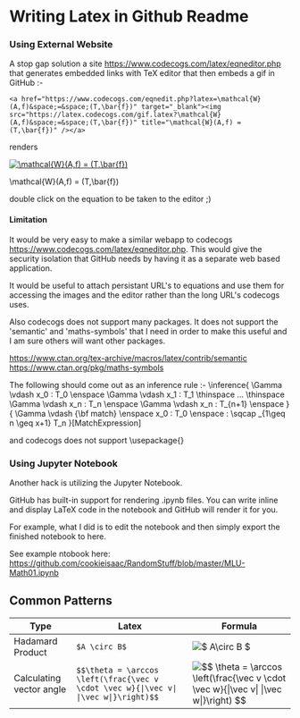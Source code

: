 # Writing Latex in Github Readme

### Using External Website
A stop gap solution a site https://www.codecogs.com/latex/eqneditor.php that generates embedded links with TeX editor that then embeds a gif in GitHub :-

`<a href="https://www.codecogs.com/eqnedit.php?latex=\mathcal{W}(A,f)&space;=&space;(T,\bar{f})" target="_blank"><img src="https://latex.codecogs.com/gif.latex?\mathcal{W}(A,f)&space;=&space;(T,\bar{f})" title="\mathcal{W}(A,f) = (T,\bar{f})" /></a>
` 

renders

<a href="https://www.codecogs.com/eqnedit.php?latex=\mathcal{W}(A,f)&space;=&space;(T,\bar{f})" target="_blank"><img src="https://latex.codecogs.com/gif.latex?\mathcal{W}(A,f)&space;=&space;(T,\bar{f})" title="\mathcal{W}(A,f) = (T,\bar{f})" /></a>

\mathcal{W}(A,f) = (T,\bar{f})

double click on the equation to be taken to the editor ;)

#### Limitation

It would be very easy to make a similar webapp to codecogs https://www.codecogs.com/latex/eqneditor.php. This would give the security isolation that GitHub needs by having it as a separate web based application.

It would be useful to attach persistant URL's to equations and use them for accessing the images and the editor rather than the long URL's codecogs uses.

Also codecogs does not support many packages. It does not support the 'semantic' and 'maths-symbols' that I need in order to make this useful and I am sure others will want other packages.

https://www.ctan.org/tex-archive/macros/latex/contrib/semantic
https://www.ctan.org/pkg/maths-symbols

The following should come out as an inference rule :-
\inference{ \Gamma \vdash x_0 : T_0 \enspace \Gamma \vdash x_1 : T_1 \thinspace ... \thinspace \Gamma \vdash x_n : T_n \enspace \Gamma \vdash x_n : T_{n+1} \enspace }{ \Gamma \vdash {\bf match} \enspace x_0 : T_0 \enspace : \sqcap _{1\geq n \geq x+1} T_n }[MatchExpression]

and codecogs does not support \usepackage{}

### Using Jupyter Notebook
Another hack is utilizing the Jupyter Notebook.

GitHub has built-in support for rendering .ipynb files. You can write inline and display LaTeX code in the notebook and GitHub will render it for you.

For example, what I did is to edit the notebook and then simply export the finished notebook to here.

See example ntobook here: https://github.com/cookieisaac/RandomStuff/blob/master/MLU-Math01.ipynb

## Common Patterns

Type | Latex | Formula 
--|--|--
Hadamard Product | `$A \circ B$` | <img src="https://latex.codecogs.com/gif.latex?\inline&space;$&space;A\circ&space;B&space;$" title="$ A\circ B $" />
Calculating vector angle | `$$\theta = \arccos \left(\frac{\vec v \cdot \vec w}{\|\vec v\| \|\vec w\|}\right)$$` | <img src="https://latex.codecogs.com/gif.latex?\inline&space;$$&space;\theta&space;=&space;\arccos&space;\left(\frac{\vec&space;v&space;\cdot&space;\vec&space;w}{\|\vec&space;v\|&space;\|\vec&space;w\|}\right)&space;$$" title="$$ \theta = \arccos \left(\frac{\vec v \cdot \vec w}{\|\vec v\| \|\vec w\|}\right) $$" /> 



